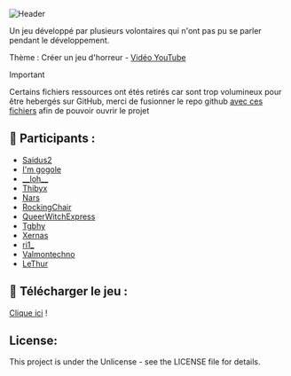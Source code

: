 ![Header](https://i.ibb.co/jh9mS0Q/github-header-image.png)

Un jeu développé par plusieurs volontaires qui n'ont pas pu se parler pendant le développement.

Thème : Créer un jeu d'horreur - [Vidéo YouTube](https://www.youtube.com/watch?v=O7t-_inlcIE)
> [!IMPORTANT]
> Certains fichiers ressources ont étés retirés car sont trop volumineux pour être hebergés sur GitHub, merci de fusionner le repo github [avec ces fichiers](https://e.pcloud.link/publink/show?code=XZTsaxZWhbNyfthII5wx1pUnjgIf04e2KaV) afin de pouvoir ouvrir le projet
>

## 👋 Participants :
- [Saidus2](https://github.com/saidus2)
- [I'm gogole](https://github.com/imgogole)
- [\_\_loh\_\_](https://www.twitch.tv/loh10__)
- [Thibyx](https://github.com/Thibyx)
- [Nars](https://www.twitch.tv/narssico)
- [RockingChair](#)
- [QueerWitchExpress](#)
- [Tgbhy](https://github.com/tgbhy)
- [Xernas](https://github.com/Xernas78)
- [ri1\_](https://github.com/ri1ongithub)
- [Valmontechno](https://github.com/valmontechno)
- [LeThur](https://www.youtube.com/channel/UCkL5Luksrdqxc7s1znM6xIw)

## 📇 Télécharger le jeu :
[Clique ici](https://github.com/AywenVideos/PlusieursDevs-UnJeu-Episode-3/releases/tag/1.0) !

## License:
This project is under the Unlicense - see the LICENSE file for details.
